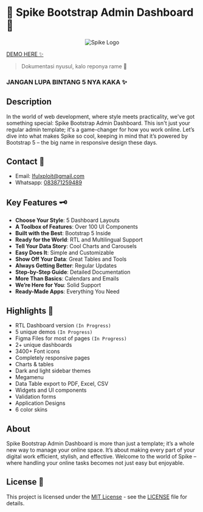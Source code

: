 # 🚀 Spike Bootstrap Admin Dashboard 🚀


<div align="center">
    <img src="https://www.wrappixel.com/wp-content/uploads/edd/2023/09/spike-bootstrap-admin-dashboard-prev-img.jpg" alt="Spike Logo">
</div>

[DEMO HERE ✨](https://ifulxploit.github.io/Spike-Bootstrap-Admin-Dashboard/dark/)

> Dokumentasi nyusul, kalo reponya rame 🙏

### JANGAN LUPA BINTANG 5 NYA KAKA ✨

## Description 

In the world of web development, where style meets practicality, we've got something special: Spike Bootstrap Admin Dashboard. This isn't just your regular admin template; it's a game-changer for how you work online. Let’s dive into what makes Spike so cool, keeping in mind that it’s powered by Bootstrap 5 – the big name in responsive design these days.

## Contact 💌

- Email: [Ifulxploit@gmail.com](mailto:Ifulxploit@gmail.com)
- Whatsapp: [083871259489](https://wa.me/6283871259489)

## Key Features 🗝️

- **Choose Your Style**: 5 Dashboard Layouts
- **A Toolbox of Features**: Over 100 UI Components
- **Built with the Best**: Bootstrap 5 Inside
- **Ready for the World**: RTL and Multilingual Support
- **Tell Your Data Story**: Cool Charts and Carousels
- **Easy Does It**: Simple and Customizable
- **Show Off Your Data**: Great Tables and Tools
- **Always Getting Better**: Regular Updates
- **Step-by-Step Guide**: Detailed Documentation
- **More Than Basics**: Calendars and Emails
- **We’re Here for You**: Solid Support
- **Ready-Made Apps**: Everything You Need

## Highlights 💖

- RTL Dashboard version `(In Progress)`
- 5 unique demos `(In Progress)`
- Figma Files for most of pages `(In Progress)`
- 2+ unique dashboards
- 3400+ Font icons
- Completely responsive pages
- Charts & tables
- Dark and light sidebar themes
- Megamenu
- Data Table export to PDF, Excel, CSV
- Widgets and UI components
- Validation forms
- Application Designs
- 6 color skins

## About

Spike Bootstrap Admin Dashboard is more than just a template; it’s a whole new way to manage your online space. It’s about making every part of your digital work efficient, stylish, and effective. Welcome to the world of Spike – where handling your online tasks becomes not just easy but enjoyable.

## License 🪪

This project is licensed under the [MIT License](https://opensource.org/licenses/MIT) - see the [LICENSE](LICENSE) file for details.